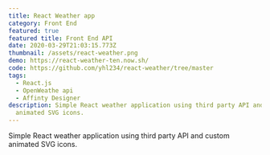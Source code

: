 ```yaml
---
title: React Weather app
category: Front End
featured: true
featured title: Front End API
date: 2020-03-29T21:03:15.773Z
thumbnail: /assets/react-weather.png
demo: https://react-weather-ten.now.sh/
code: https://github.com/yhl234/react-weather/tree/master
tags:
  - React.js
  - OpenWeathe api
  - Affinty Designer
description: Simple React weather application using third party API and custom
  animated SVG icons.
---
```

Simple React weather application using third party API and custom animated SVG icons.